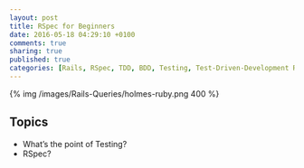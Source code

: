 ```yaml
---
layout: post
title: RSpec for Beginners
date: 2016-05-18 04:29:10 +0100
comments: true
sharing: true
published: true 
categories: [Rails, RSpec, TDD, BDD, Testing, Test-Driven-Development Ruby, Ruby on Rails]
---
```


{% img /images/Rails-Queries/holmes-ruby.png 400 %}

## Topics

+ What’s the point of Testing?
+ RSpec?
